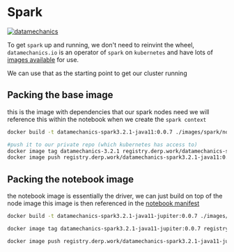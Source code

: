 # Spark
[![datamechanics](https://img.shields.io/badge/datamechanics-spark-lightblue)](https://www.datamechanics.co/)

To get `spark` up and running, we don't need to reinvint the wheel, `datamechanics.io` is an operator of `spark` on `kubernetes` and have lots of [images available](https://hub.docker.com/r/datamechanics/spark) for use.


We can use that as the starting point to get our cluster running


## Packing the base image
this is the image with dependencies that our spark nodes need
we will reference this within the notebook when we create the `spark context`
```bash
docker build -t datamechanics-spark3.2.1-java11:0.0.7 ./images/spark/node

#push it to our private repo (which kubernetes has access to)
docker image tag datamechanics-3.2.1 registry.derp.work/datamechanics-spark3.2.1-java11:0.0.7
docker image push registry.derp.work/datamechanics-spark3.2.1-java11:0.0.7
```


## Packing the notebook image
the notebook image is essentially the driver, we can just build on top of the node image
this image is then referenced in the [notebook manifest](stacks/compute/spark/1_notebook_mode.yaml)

```bash
docker build -t datamechanics-spark3.2.1-java11-jupiter:0.0.7 ./images/spark/driver

docker image tag datamechanics-spark3.2.1-java11-jupiter:0.0.7 registry.derp.work/datamechanics-spark3.2.1-java11-jupiter:0.0.7

docker image push registry.derp.work/datamechanics-spark3.2.1-java11-jupiter:0.0.7
```